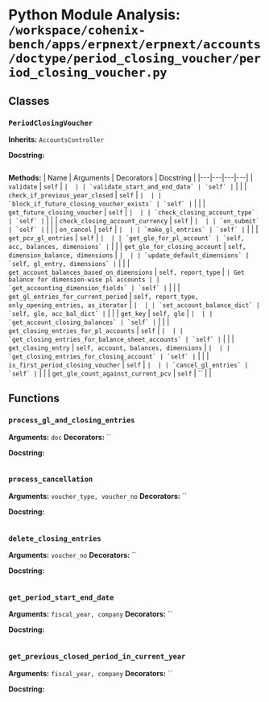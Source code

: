 # Python Module Analysis: `/workspace/cohenix-bench/apps/erpnext/erpnext/accounts/doctype/period_closing_voucher/period_closing_voucher.py`

## Classes

### `PeriodClosingVoucher`
**Inherits:** `AccountsController`


**Docstring:**
```

```

**Methods:**
| Name | Arguments | Decorators | Docstring |
|---|---|---|---|
| `validate` | `self` | `` |  |
| `validate_start_and_end_date` | `self` | `` |  |
| `check_if_previous_year_closed` | `self` | `` |  |
| `block_if_future_closing_voucher_exists` | `self` | `` |  |
| `get_future_closing_voucher` | `self` | `` |  |
| `check_closing_account_type` | `self` | `` |  |
| `check_closing_account_currency` | `self` | `` |  |
| `on_submit` | `self` | `` |  |
| `on_cancel` | `self` | `` |  |
| `make_gl_entries` | `self` | `` |  |
| `get_pcv_gl_entries` | `self` | `` |  |
| `get_gle_for_pl_account` | `self, acc, balances, dimensions` | `` |  |
| `get_gle_for_closing_account` | `self, dimension_balance, dimensions` | `` |  |
| `update_default_dimensions` | `self, gl_entry, dimensions` | `` |  |
| `get_account_balances_based_on_dimensions` | `self, report_type` | `` | Get balance for dimension-wise pl accounts |
| `get_accounting_dimension_fields` | `self` | `` |  |
| `get_gl_entries_for_current_period` | `self, report_type, only_opening_entries, as_iterator` | `` |  |
| `set_account_balance_dict` | `self, gle, acc_bal_dict` | `` |  |
| `get_key` | `self, gle` | `` |  |
| `get_account_closing_balances` | `self` | `` |  |
| `get_closing_entries_for_pl_accounts` | `self` | `` |  |
| `get_closing_entries_for_balance_sheet_accounts` | `self` | `` |  |
| `get_closing_entry` | `self, account, balances, dimensions` | `` |  |
| `get_closing_entries_for_closing_account` | `self` | `` |  |
| `is_first_period_closing_voucher` | `self` | `` |  |
| `cancel_gl_entries` | `self` | `` |  |
| `get_gle_count_against_current_pcv` | `self` | `` |  |





## Functions

### `process_gl_and_closing_entries`
**Arguments:** `doc`
**Decorators:** ``

**Docstring:**
```

```
### `process_cancellation`
**Arguments:** `voucher_type, voucher_no`
**Decorators:** ``

**Docstring:**
```

```
### `delete_closing_entries`
**Arguments:** `voucher_no`
**Decorators:** ``

**Docstring:**
```

```
### `get_period_start_end_date`
**Arguments:** `fiscal_year, company`
**Decorators:** ``

**Docstring:**
```

```
### `get_previous_closed_period_in_current_year`
**Arguments:** `fiscal_year, company`
**Decorators:** ``

**Docstring:**
```

```

